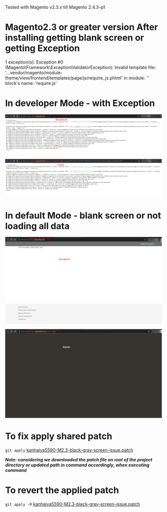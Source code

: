 Tested with Magento v2.3.x till Magento 2.4.3-p1

# Magento2.3 or greater version After installing getting blank screen or getting Exception
1 exception(s): Exception #0 (Magento\Framework\Exception\ValidatorException): Invalid template file: '...vendor/magento/module-theme/view/frontend/templates/page/js/require_js.phtml' in module: '' block's name: 'require.js'

# In developer Mode - with Exception 
![Error Screenshot](storefront.png)

![Error Screenshot](admin.png)


# In default Mode - blank screen or not loading all data
![Error Screenshot](default-mode-storefront.png)

![Error Screenshot](default-mode-admin.png)

# To fix apply shared patch

`git apply`  [kanhaiya5590-M2.3-black-gray-screen-issue.patch](kanhaiya5590-M2.3-black-gray-screen-issue.patch)

 ***Note: considering we downloaded the patch file on root of the project directory or updated path in command accordingly, when executing command***
 
 
 # To revert the applied patch
 `git apply -R` [kanhaiya5590-M2.3-black-gray-screen-issue.patch](kanhaiya5590-M2.3-black-gray-screen-issue.patch)
